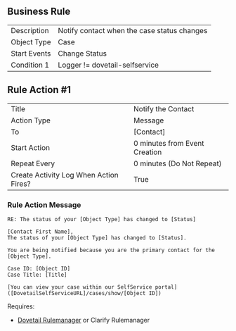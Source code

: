 ## Business Rule

|  |  |
| ------------- | ------------- |
| Description  | Notify contact when the case status changes|
| Object Type  | Case  |
| Start Events| Change Status
| Condition 1| Logger != dovetail-selfservice

## Rule Action #1
|  |  |
| ------------- | ------------- |
| Title	| Notify the Contact
| Action Type	| Message
| To |	[Contact]
| Start Action	| 0 minutes from Event Creation
| Repeat Every	| 0 minutes (Do Not Repeat)
| Create Activity Log When Action Fires?	| True

### Rule Action Message	
```
RE: The status of your [Object Type] has changed to [Status]

[Contact First Name],
The status of your [Object Type] has changed to [Status].

You are being notified because you are the primary contact for the [Object Type].

Case ID: [Object ID]
Case Title: [Title]

[You can view your case within our SelfService portal]([DovetailSelfServiceURL]/cases/show/[Object ID]) 

```

Requires:
* [Dovetail Rulemanager](https://support.dovetailsoftware.com/selfservice/products/show/RuleManager) or Clarify Rulemanager
